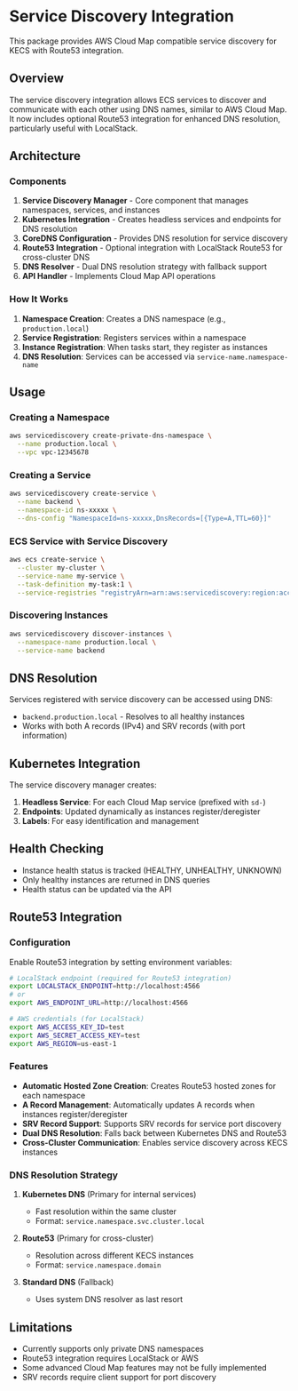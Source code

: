 # Service Discovery Integration

This package provides AWS Cloud Map compatible service discovery for KECS with Route53 integration.

## Overview

The service discovery integration allows ECS services to discover and communicate with each other using DNS names, similar to AWS Cloud Map. It now includes optional Route53 integration for enhanced DNS resolution, particularly useful with LocalStack.

## Architecture

### Components

1. **Service Discovery Manager** - Core component that manages namespaces, services, and instances
2. **Kubernetes Integration** - Creates headless services and endpoints for DNS resolution
3. **CoreDNS Configuration** - Provides DNS resolution for service discovery
4. **Route53 Integration** - Optional integration with LocalStack Route53 for cross-cluster DNS
5. **DNS Resolver** - Dual DNS resolution strategy with fallback support
6. **API Handler** - Implements Cloud Map API operations

### How It Works

1. **Namespace Creation**: Creates a DNS namespace (e.g., `production.local`)
2. **Service Registration**: Registers services within a namespace
3. **Instance Registration**: When tasks start, they register as instances
4. **DNS Resolution**: Services can be accessed via `service-name.namespace-name`

## Usage

### Creating a Namespace

```bash
aws servicediscovery create-private-dns-namespace \
  --name production.local \
  --vpc vpc-12345678
```

### Creating a Service

```bash
aws servicediscovery create-service \
  --name backend \
  --namespace-id ns-xxxxx \
  --dns-config "NamespaceId=ns-xxxxx,DnsRecords=[{Type=A,TTL=60}]"
```

### ECS Service with Service Discovery

```bash
aws ecs create-service \
  --cluster my-cluster \
  --service-name my-service \
  --task-definition my-task:1 \
  --service-registries "registryArn=arn:aws:servicediscovery:region:account:service/srv-xxxxx,containerName=web,containerPort=80"
```

### Discovering Instances

```bash
aws servicediscovery discover-instances \
  --namespace-name production.local \
  --service-name backend
```

## DNS Resolution

Services registered with service discovery can be accessed using DNS:

- `backend.production.local` - Resolves to all healthy instances
- Works with both A records (IPv4) and SRV records (with port information)

## Kubernetes Integration

The service discovery manager creates:

1. **Headless Service**: For each Cloud Map service (prefixed with `sd-`)
2. **Endpoints**: Updated dynamically as instances register/deregister
3. **Labels**: For easy identification and management

## Health Checking

- Instance health status is tracked (HEALTHY, UNHEALTHY, UNKNOWN)
- Only healthy instances are returned in DNS queries
- Health status can be updated via the API

## Route53 Integration

### Configuration

Enable Route53 integration by setting environment variables:

```bash
# LocalStack endpoint (required for Route53 integration)
export LOCALSTACK_ENDPOINT=http://localhost:4566
# or
export AWS_ENDPOINT_URL=http://localhost:4566

# AWS credentials (for LocalStack)
export AWS_ACCESS_KEY_ID=test
export AWS_SECRET_ACCESS_KEY=test
export AWS_REGION=us-east-1
```

### Features

- **Automatic Hosted Zone Creation**: Creates Route53 hosted zones for each namespace
- **A Record Management**: Automatically updates A records when instances register/deregister
- **SRV Record Support**: Supports SRV records for service port discovery
- **Dual DNS Resolution**: Falls back between Kubernetes DNS and Route53
- **Cross-Cluster Communication**: Enables service discovery across KECS instances

### DNS Resolution Strategy

1. **Kubernetes DNS** (Primary for internal services)
   - Fast resolution within the same cluster
   - Format: `service.namespace.svc.cluster.local`

2. **Route53** (Primary for cross-cluster)
   - Resolution across different KECS instances
   - Format: `service.namespace.domain`

3. **Standard DNS** (Fallback)
   - Uses system DNS resolver as last resort

## Limitations

- Currently supports only private DNS namespaces
- Route53 integration requires LocalStack or AWS
- Some advanced Cloud Map features may not be fully implemented
- SRV records require client support for port discovery